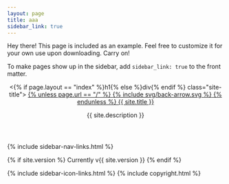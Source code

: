 ```yaml
---
layout: page
title: aaa
sidebar_link: true
---
```


<p class="message">
  Hey there! This page is included as an example. Feel free to customize it
  for your own use upon downloading. Carry on!
</p>

To make pages show up in the sidebar, add `sidebar_link: true` to the front
matter.


<p class="message">
  
  
<div id="sidebar">
  <header>
    <{% if page.layout == "index" %}h1{% else %}div{% endif %} class="site-title">
      <a href="{{ "/" | relative_url }}">
        {% unless page.url == "/" %}
          <span class="back-arrow icon">{% include svg/back-arrow.svg %}</span>
        {% endunless %}
        {{ site.title }}
      </a>
    </{% if page.layout == "index" %}h1{% else %}div{% endif %}>
    <p class="lead">{{ site.description }}</p>
  </header>
  {% include sidebar-nav-links.html %}

  {% if site.version %}
    <span class="site-version">Currently v{{ site.version }}</span>
  {% endif %}

  {% include sidebar-icon-links.html %}
  {% include copyright.html %}
</div>
</p>
